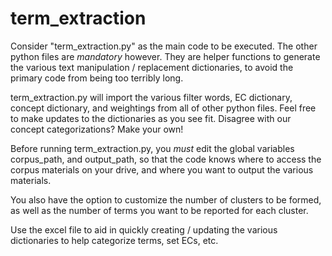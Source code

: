 # term_extraction

Consider "term_extraction.py" as the main code to be executed. The other python files are *mandatory* however. They are helper functions to generate the various text manipulation / replacement dictionaries, to avoid the primary code from being too terribly long.

term_extraction.py will import the various filter words, EC dictionary, concept dictionary, and weightings from all of other python files. Feel free to make updates to the dictionaries as you see fit. Disagree with our concept categorizations? Make your own!

Before running term_extraction.py, you *must* edit the global variables corpus_path, and output_path, so that the code knows where to access the corpus materials on your drive, and where you want to output the various materials.

You also have the option to customize the number of clusters to be formed, as well as the number of terms you want to be reported for each cluster.

Use the excel file to aid in quickly creating / updating the various dictionaries to help categorize terms, set ECs, etc.
